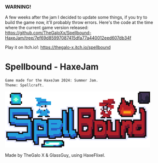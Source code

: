 ### WARNING!
A few weeks after the jam I decided to update some things, if you try to build the game now, it'll probably throw errors. Here's the code at the time where the current game version released: https://github.com/TheGaloXx/Spellbound-HaxeJam/tree/7ef69d85997087415dfa77a440012eed607db34f



Play it on Itch.io!: https://thegalo-x.itch.io/spellbound

# Spellbound - HaxeJam
    Game made for the HaxeJam 2024: Summer Jam. 
    Theme: Spellcraft.

![Spellbound logo](https://github.com/TheGaloXx/Spellbound-HaxeJam/blob/main/assets/images/menu/logo.png?raw=true)

Made by TheGalo X & GlassGuy_ using HaxeFlixel.
